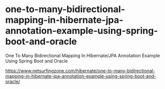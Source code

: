 # one-to-many-bidirectional-mapping-in-hibernate-jpa-annotation-example-using-spring-boot-and-oracle
One To Many Bidirectional Mapping In Hibernate/JPA Annotation Example Using Spring Boot and Oracle

https://www.netsurfingzone.com/hibernate/one-to-many-bidirectional-mapping-in-hibernate-jpa-annotation-example-using-spring-boot-and-oracle/
